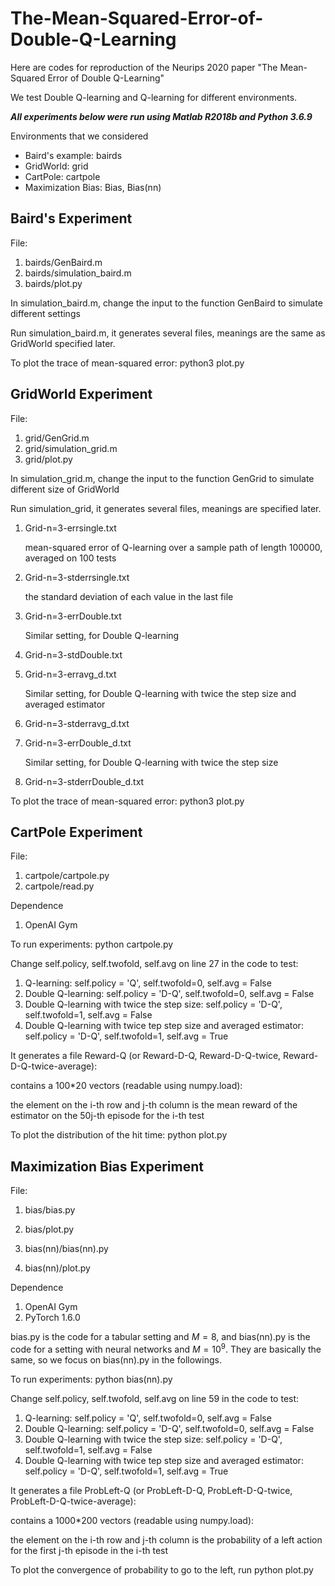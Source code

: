 # The-Mean-Squared-Error-of-Double-Q-Learning

Here are codes for reproduction of the Neurips 2020 paper "The Mean-Squared Error of Double Q-Learning"



We test Double Q-learning and Q-learning for different environments. 

***All experiments below were run using Matlab R2018b and Python 3.6.9***

Environments that we considered

- Baird's example: bairds
- GridWorld: grid
- CartPole: cartpole
- Maximization Bias: Bias, Bias(nn)

## Baird's Experiment

File:  

1. bairds/GenBaird.m
2. bairds/simulation_baird.m
3. bairds/plot.py

In simulation_baird.m, change the input to the function GenBaird to simulate different settings

Run simulation_baird.m, it generates several files, meanings are the same as GridWorld specified later.

To plot the trace of mean-squared error: python3 plot.py

## GridWorld Experiment 

File: 

1. grid/GenGrid.m
2. grid/simulation_grid.m
3. grid/plot.py

In simulation_grid.m, change the input to the function GenGrid to simulate different size of GridWorld

Run simulation_grid, it generates several files, meanings are specified later.

1. Grid-n=3-errsingle.txt

   mean-squared error of Q-learning over a sample path of length 100000, averaged on 100 tests

2. Grid-n=3-stderrsingle.txt

   the standard deviation of each value in the last file

3. Grid-n=3-errDouble.txt

   Similar setting, for Double Q-learning

4. Grid-n=3-stdDouble.txt

5. Grid-n=3-erravg_d.txt

   Similar setting, for Double Q-learning with twice the step size and averaged estimator

6. Grid-n=3-stderravg_d.txt

7. Grid-n=3-errDouble_d.txt

   Similar setting, for Double Q-learning with twice the step size

8. Grid-n=3-stderrDouble_d.txt

To plot the trace of mean-squared error: python3 plot.py

## CartPole Experiment

File: 

1. cartpole/cartpole.py
2. cartpole/read.py

Dependence

1. OpenAI Gym

To run experiments: python cartpole.py

Change self.policy, self.twofold, self.avg on line 27 in the code to test:

1. Q-learning: self.policy = 'Q', self.twofold=0, self.avg = False
2. Double Q-learning: self.policy = 'D-Q', self.twofold=0, self.avg = False
3. Double Q-learning with twice the step size: self.policy = 'D-Q', self.twofold=1, self.avg = False
4. Double Q-learning with twice tep step size and averaged estimator: self.policy = 'D-Q', self.twofold=1, self.avg = True

It generates a file Reward-Q (or Reward-D-Q, Reward-D-Q-twice, Reward-D-Q-twice-average):

contains a 100*20 vectors (readable using numpy.load): 

the element on the i-th row and j-th column is the mean reward of the estimator on the 50j-th episode for the i-th test 

To plot the distribution of the hit time: python plot.py

## Maximization Bias Experiment

File: 

1. bias/bias.py

2. bias/plot.py

3. bias(nn)/bias(nn).py

4. bias(nn)/plot.py

Dependence
1. OpenAI Gym
2. PyTorch 1.6.0

bias.py is the code for a tabular setting and $M=8$, and bias(nn).py is the code for a setting with neural networks and $M=10^9$. They are basically the same, so we focus on bias(nn).py in the followings.

To run experiments: python bias(nn).py

Change self.policy, self.twofold, self.avg on line 59 in the code to test:

1. Q-learning: self.policy = 'Q', self.twofold=0, self.avg = False
2. Double Q-learning: self.policy = 'D-Q', self.twofold=0, self.avg = False
3. Double Q-learning with twice the step size: self.policy = 'D-Q', self.twofold=1, self.avg = False
4. Double Q-learning with twice tep step size and averaged estimator: self.policy = 'D-Q', self.twofold=1, self.avg = True

It generates a file ProbLeft-Q (or ProbLeft-D-Q, ProbLeft-D-Q-twice, ProbLeft-D-Q-twice-average):

contains a 1000*200 vectors (readable using numpy.load): 

the element on the i-th row and j-th column is the probability of a left action for the first j-th episode in the i-th test 

To plot the convergence of probability to go to the left, run python plot.py

   





